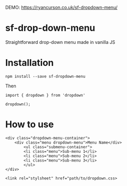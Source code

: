 DEMO: https://ryancurson.co.uk/sf-dropdown-menu/

# sf-drop-down-menu
Straightforward drop-down menu made in vanilla JS

# Installation
```
npm install --save sf-dropdown-menu
```

Then

```
import { dropdown } from 'dropdown'

dropdown();
```

# How to use
```
<div class="dropdown-menu-container">
    <div class="menu dropdown-menu">Menu Name</div>
        <ul class="submenu-container">
        <li class="menu">Sub-menu 1</li>
        <li class="menu">Sub-menu 2</li>
        <li class="menu">Sub-menu 3</li>
        </ul>
</div>
```

```
<link rel="stylsheet" href="path/to/dropdown.css>
```